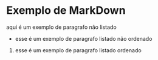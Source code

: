 # Exemplo de MarkDown

aqui é um exemplo de paragrafo não listado
- esse é um exemplo de paragrafo listado não ordenado
1. esse é um exemplo de paragrafo listado ordenado

